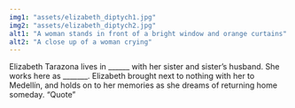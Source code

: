 ```yaml
---
img1: "assets/elizabeth_diptych1.jpg"
img2: "assets/elizabeth_diptych2.jpg"
alt1: "A woman stands in front of a bright window and orange curtains"
alt2: "A close up of a woman crying" 
---
```

Elizabeth Tarazona lives in ______ with her sister and sister’s husband. She works here as _______. Elizabeth brought next to nothing with her to Medellín, and holds on to her memories as she dreams of returning home someday. “Quote”